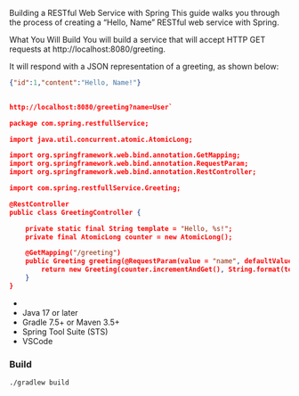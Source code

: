 
Building a RESTful Web Service with Spring
This guide walks you through the process of creating a “Hello, Name” RESTful web service with Spring.

What You Will Build
You will build a service that will accept HTTP GET requests at http://localhost:8080/greeting.

It will respond with a JSON representation of a greeting, as shown below:

```json
{"id":1,"content":"Hello, Name!"}
    

http://localhost:8080/greeting?name=User`

package com.spring.restfullService;

import java.util.concurrent.atomic.AtomicLong;

import org.springframework.web.bind.annotation.GetMapping;
import org.springframework.web.bind.annotation.RequestParam;
import org.springframework.web.bind.annotation.RestController;

import com.spring.restfullService.Greeting;

@RestController
public class GreetingController {

	private static final String template = "Hello, %s!";
	private final AtomicLong counter = new AtomicLong();

	@GetMapping("/greeting")
	public Greeting greeting(@RequestParam(value = "name", defaultValue = "World") String name) {
		return new Greeting(counter.incrementAndGet(), String.format(template, name));
	}
}
```



-   
-   Java 17 or later
-   Gradle 7.5+ or Maven 3.5+
-   Spring Tool Suite (STS)
-   VSCode

### Build

`./gradlew build`
